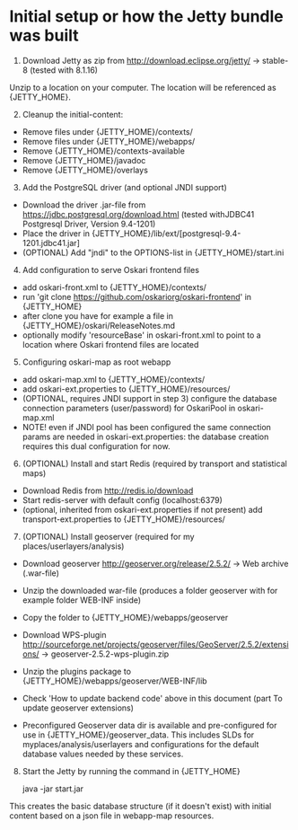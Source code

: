 
# Initial setup or how the Jetty bundle was built

1) Download Jetty as zip from http://download.eclipse.org/jetty/ -> stable-8 (tested with 8.1.16)

Unzip to a location on your computer. The location will be referenced as {JETTY_HOME}.

2) Cleanup the initial-content:

- Remove files under {JETTY_HOME}/contexts/
- Remove files under {JETTY_HOME}/webapps/
- Remove {JETTY_HOME}/contexts-available
- Remove {JETTY_HOME}/javadoc
- Remove {JETTY_HOME}/overlays

3) Add the PostgreSQL driver (and optional JNDI support)

- Download the driver .jar-file from https://jdbc.postgresql.org/download.html (tested withJDBC41 Postgresql Driver, Version 9.4-1201)
- Place the driver in {JETTY_HOME}/lib/ext/[postgresql-9.4-1201.jdbc41.jar]
- (OPTIONAL) Add "jndi" to the OPTIONS-list in {JETTY_HOME}/start.ini

4) Add configuration to serve Oskari frontend files

- add oskari-front.xml to {JETTY_HOME}/contexts/
- run 'git clone https://github.com/oskariorg/oskari-frontend' in {JETTY_HOME}
- after clone you have for example a file in {JETTY_HOME}/oskari/ReleaseNotes.md
- optionally modify 'resourceBase' in oskari-front.xml to point to a location where Oskari frontend files are located

5) Configuring oskari-map as root webapp

- add oskari-map.xml to {JETTY_HOME}/contexts/
- add oskari-ext.properties to {JETTY_HOME}/resources/
- (OPTIONAL, requires JNDI support in step 3) configure the database connection parameters (user/password) for OskariPool in oskari-map.xml
- NOTE! even if JNDI pool has been configured the same connection params are needed in oskari-ext.properties: the database creation requires this dual configuration for now.

6) (OPTIONAL) Install and start Redis (required by transport and statistical maps)

- Download Redis from http://redis.io/download
- Start redis-server with default config (localhost:6379)
- (optional, inherited from oskari-ext.properties if not present) add transport-ext.properties to {JETTY_HOME}/resources/

7) (OPTIONAL) Install geoserver (required for my places/userlayers/analysis)

- Download geoserver http://geoserver.org/release/2.5.2/ -> Web archive (.war-file)
- Unzip the downloaded war-file (produces a folder geoserver with for example folder WEB-INF inside)
- Copy the folder to {JETTY_HOME}/webapps/geoserver

- Download WPS-plugin http://sourceforge.net/projects/geoserver/files/GeoServer/2.5.2/extensions/ -> geoserver-2.5.2-wps-plugin.zip
- Unzip the plugins package to {JETTY_HOME}/webapps/geoserver/WEB-INF/lib

- Check 'How to update backend code' above in this document (part To update geoserver extensions)

- Preconfigured Geoserver data dir is available and pre-configured for use in {JETTY_HOME}/geoserver_data. This includes SLDs for myplaces/analysis/userlayers and configurations for the default database values needed by these services.

8) Start the Jetty by running the command in {JETTY_HOME}

	java -jar start.jar

This creates the basic database structure (if it doesn't exist) with initial content based on a json file in webapp-map resources.
